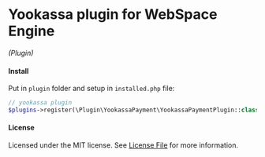 Yookassa plugin for WebSpace Engine
====
_(Plugin)_

#### Install
Put in `plugin` folder and setup in `installed.php` file:
```php
// yookassa plugin
$plugins->register(\Plugin\YookassaPayment\YookassaPaymentPlugin::class);
```

#### License
Licensed under the MIT license. See [License File](LICENSE.md) for more information.
